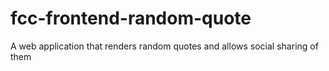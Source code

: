 # fcc-frontend-random-quote
A web application that renders random quotes and allows social sharing of them
